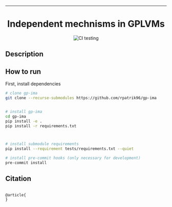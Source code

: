 ---

<div align="center">    
 
# Independent mechnisms in GPLVMs

<!--  
[//]: # ([![Paper]&#40;http://img.shields.io/badge/paper-arxiv.2206.02416-B31B1B.svg&#41;]&#40;https://arxiv.org/abs/2206.02416&#41;)

[//]: # ([![Conference]&#40;http://img.shields.io/badge/NeurIPS-2019-4b44ce.svg&#41;]&#40;https://papers.nips.cc/book/advances-in-neural-information-processing-systems-31-2018&#41;)

[//]: # ([![Conference]&#40;http://img.shields.io/badge/ICLR-2019-4b44ce.svg&#41;]&#40;https://papers.nips.cc/book/advances-in-neural-information-processing-systems-31-2018&#41;)

[//]: # ([![Conference]&#40;http://img.shields.io/badge/AnyConference-year-4b44ce.svg&#41;]&#40;https://papers.nips.cc/book/advances-in-neural-information-processing-systems-31-2018&#41;  )

[![Paper](http://img.shields.io/badge/arxiv-stat.ML:2206.02416-B31B1B.svg)](https://arxiv.org/abs/2206.02416)
-->  

![CI testing](https://github.com/rpatrik96/gp-ima/workflows/CI%20testing/badge.svg?branch=master&event=push)

<!-- 
[![DOI](https://zenodo.org/badge/431811003.svg)](https://zenodo.org/badge/latestdoi/431811003)
-->  

<!--  
Conference   
-->   
</div>
 
## Description   


## How to run   
First, install dependencies   
```bash
# clone gp-ima   
git clone --recurse-submodules https://github.com/rpatrik96/gp-ima


# install gp-ima   
cd gp-ima
pip install -e .   
pip install -r requirements.txt



# install submodule requirements
pip install --requirement tests/requirements.txt --quiet

# install pre-commit hooks (only necessary for development)
pre-commit install
 ```   



## Citation   

```

@article{
}

```   

